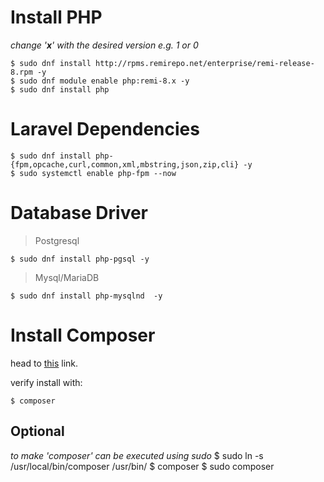 # Install PHP
_change '__x__' with the desired version e.g. 1 or 0_
```
$ sudo dnf install http://rpms.remirepo.net/enterprise/remi-release-8.rpm -y
$ sudo dnf module enable php:remi-8.x -y
$ sudo dnf install php
```
# Laravel Dependencies
```
$ sudo dnf install php-{fpm,opcache,curl,common,xml,mbstring,json,zip,cli} -y
$ sudo systemctl enable php-fpm --now
```
# Database Driver
> Postgresql
```
$ sudo dnf install php-pgsql -y
```
> Mysql/MariaDB
```
$ sudo dnf install php-mysqlnd  -y
```
# Install Composer
head to <a href="https://getcomposer.org/download/" target="_blank">this</a> link.

verify install with:
```
$ composer
```
## Optional
_to make 'composer' can be executed using sudo_
$ sudo ln -s /usr/local/bin/composer /usr/bin/
$ composer
$ sudo composer